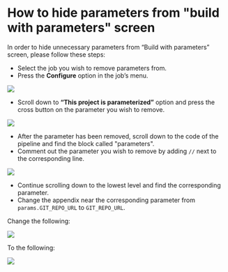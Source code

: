 # How to hide parameters from "build with parameters" screen

In order to hide unnecessary parameters from “Build with parameters” screen, please follow these steps:

- Select the job you wish to remove parameters from.
- Press the **Configure** option in the job’s menu.

![](/home/simloud/IdeaProjects/simloud-docs/static/img/jenkins/hide-params/image1.jpg)

- Scroll down to **“This project is parameterized”** option and press the cross button on the parameter you wish to remove.

![](/home/simloud/IdeaProjects/simloud-docs/static/img/jenkins/hide-params/image2.jpg)

- After the parameter has been removed, scroll down to the code of the pipeline and find the block called "parameters".
- Comment out the parameter you wish to remove by adding `//` next to the corresponding line.

![](/home/simloud/IdeaProjects/simloud-docs/static/img/jenkins/hide-params/image3.jpg)

- Continue scrolling down to the lowest level and find the corresponding parameter.
- Change the appendix near the corresponding parameter from `params.GIT_REPO_URL` to `GIT_REPO_URL`.

Change the following:

![](/home/simloud/IdeaProjects/simloud-docs/static/img/jenkins/hide-params/image4.png)

To the following:

![](/home/simloud/IdeaProjects/simloud-docs/static/img/jenkins/hide-params/image5.png)
